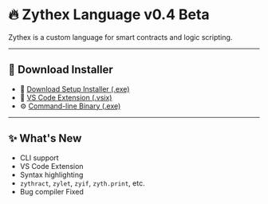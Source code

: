 # 🔥 Zythex Language v0.4 Beta

Zythex is a custom language for smart contracts and logic scripting.

---

## 🚀 Download Installer

- 🔗 [Download Setup Installer (.exe)](https://github.com/zhao-leihan/zythex-language-beta-v0.4/releases/download/v0.4/zythex-setup.exe)
- 🧩 [VS Code Extension (.vsix)](https://github.com/zhao-leihan/zythex-language-beta-v0.4/releases/download/v0.4/zythex-0.0.4.vsix)
- ⚙️ [Command-line Binary (.exe)](https://github.com/zhao-leihan/zythex-language-beta-v0.4/releases/download/v0.4/zythx.exe)

---

## ✨ What's New

- CLI support
- VS Code Extension
- Syntax highlighting
- `zythract`, `zylet`, `zyif`, `zyth.print`, etc.
- Bug compiler Fixed
